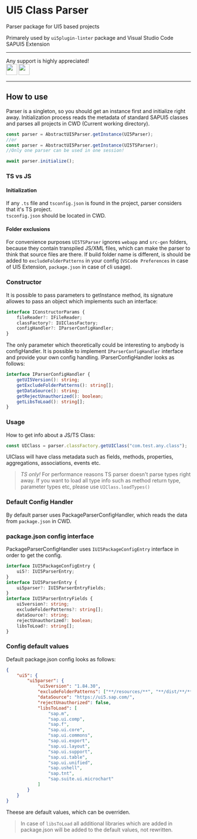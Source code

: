 # UI5 Class Parser

Parser package for UI5 based projects

Primarely used by `ui5plugin-linter` package and Visual Studio Code SAPUI5 Extension

---

Any support is highly appreciated!<br/>
[<img src="https://img.shields.io/static/v1?label=Sponsor&message=%E2%9D%A4&logo=GitHub&color=%23fe8e86" height="30"/>](https://github.com/sponsors/iljapostnovs)
[<img src="https://newbie.zeromesh.net/donate.7.6.svg" height="30"/>](https://donate.cafe/iljapostnovs)

---

## How to use

Parser is a singleton, so you should get an instance first and initialize right away.
Initialization process reads the metadata of standard SAPUI5 classes and parses all projects in CWD (Current working directory).

```ts
const parser = AbstractUI5Parser.getInstance(UI5Parser);
//or
const parser = AbstractUI5Parser.getInstance(UI5TSParser);
//Only one parser can be used in one session!

await parser.initialize();
```

### TS vs JS

#### Initialization

If any `.ts` file and `tsconfig.json` is found in the project, parser considers that it's TS project. <br/>
`tsconfig.json` should be located in CWD.

#### Folder exclusions

For convenience purposes `UI5TSParser` ignores `webapp` and `src-gen` folders, because they contain transpiled JS/XML files, which can make the parser to think that source files are there. If build folder name is different, is should be added to `excludeFolderPatterns` in your config (`VSCode Preferences` in case of UI5 Extension, `package.json` in case of cli usage).

### Constructor

It is possible to pass parameters to getInstance method, its signature allowes to pass an object which implements such an interface:

```ts
interface IConstructorParams {
	fileReader?: IFileReader;
	classFactory?: IUIClassFactory;
	configHandler?: IParserConfigHandler;
}
```

The only parameter which theoretically could be interesting to anybody is configHandler.
It is possible to implement `IParserConfigHandler` interface and provide your own config handling.
IParserConfigHandler looks as follows:

```ts
interface IParserConfigHandler {
	getUI5Version(): string;
	getExcludeFolderPatterns(): string[];
	getDataSource(): string;
	getRejectUnauthorized(): boolean;
	getLibsToLoad(): string[];
}
```

### Usage

How to get info about a JS/TS Class:

```ts
const UIClass = parser.classFactory.getUIClass("com.test.any.class");
```

UIClass will have class metadata such as fields, methods, properties, aggregations, associations, events etc.

> _TS only!_ For performance reasons TS parser doesn't parse types right away. If you want to load all type info such as method return type, parameter types etc, please use `UIClass.loadTypes()`

### Default Config Handler

By default parser uses PackageParserConfigHandler, which reads the data from `package.json` in CWD.

### package.json config interface

PackageParserConfigHandler uses `IUI5PackageConfigEntry` interface in order to get the config.

```ts
interface IUI5PackageConfigEntry {
	ui5?: IUI5ParserEntry;
}
interface IUI5ParserEntry {
	ui5parser?: IUI5ParserEntryFields;
}
interface IUI5ParserEntryFields {
	ui5version?: string;
	excludeFolderPatterns?: string[];
	dataSource?: string;
	rejectUnauthorized?: boolean;
	libsToLoad?: string[];
}
```

### Config default values

Default package.json config looks as follows:

```json
{
	"ui5": {
		"ui5parser": {
			"ui5version": "1.84.30",
			"excludeFolderPatterns": ["**/resources/**", "**/dist/**/**", "**/node_modules/**"],
			"dataSource": "https://ui5.sap.com/",
			"rejectUnauthorized": false,
			"libsToLoad": [
				"sap.m",
				"sap.ui.comp",
				"sap.f",
				"sap.ui.core",
				"sap.ui.commons",
				"sap.ui.export",
				"sap.ui.layout",
				"sap.ui.support",
				"sap.ui.table",
				"sap.ui.unified",
				"sap.ushell",
				"sap.tnt",
				"sap.suite.ui.microchart"
			]
		}
	}
}
```

Theese are default values, which can be overriden.

> In case of `libsToLoad` all additional libraries which are added in package.json will be added to the default values, not rewritten.
